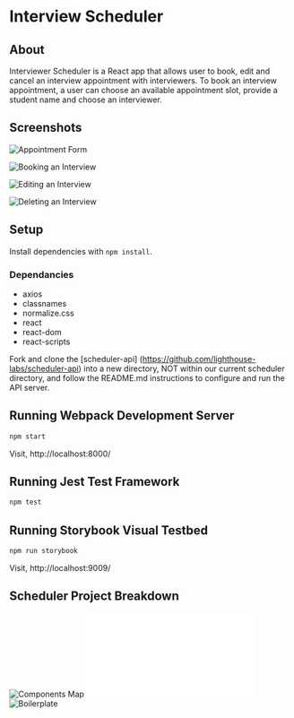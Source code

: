 # Interview Scheduler


## About

Interviewer Scheduler is a React app that allows user to book, edit and cancel an interview appointment with interviewers.  To book an interview appointment, a user can choose an available appointment slot, provide a student name and choose an interviewer.  


## Screenshots

![Appointment Form](docs/screenhots/appointment-form.png)

![Booking an Interview](docs/screenhots/book_an_appointment.png)

![Editing an Interview](docs/screenhots/edit_an_appointment.png)

![Deleting an Interview](docs/screenhots/delete_an_appointment.png)


## Setup

Install dependencies with `npm install`.

### Dependancies
- axios
- classnames
- normalize.css
- react
- react-dom
- react-scripts

Fork and clone the [scheduler-api] (https://github.com/lighthouse-labs/scheduler-api) into a new directory, NOT within our current scheduler directory, and follow the README.md instructions to configure and run the API server.


## Running Webpack Development Server

```sh
npm start
```

Visit, http://localhost:8000/


## Running Jest Test Framework

```sh
npm test
```


## Running Storybook Visual Testbed

```sh
npm run storybook
```
Visit, http://localhost:9009/ 


## Scheduler Project Breakdown

![Components Map](docs/COMPONENT_MAP.png)
![State](docs/STATE.md)
![Boilerplate](docs/Boilerplate.png)
